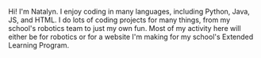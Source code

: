 Hi! I'm Natalyn. I enjoy coding in many languages, including Python, Java, JS, and HTML. I do lots of coding projects for many things, 
from my school's robotics team to just my own fun. Most of my activity here will either be for robotics or for a website I'm making for my school's
Extended Learning Program.
